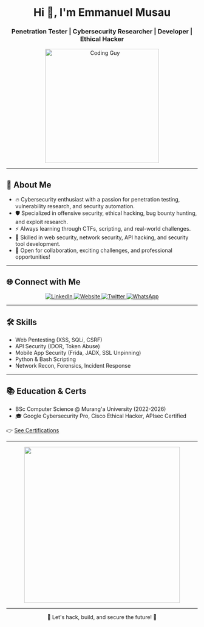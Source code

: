 <h1 align="center">Hi 👋, I'm Emmanuel Musau</h1>
<h3 align="center">Penetration Tester | Cybersecurity Researcher | Developer | Ethical Hacker</h3>

<p align="center">
  <img src="https://media.giphy.com/media/qgQUggAC3Pfv687qPC/giphy.gif" width="300px" alt="Coding Guy" />
</p>

---

## 🧠 About Me

- 🔥 Cybersecurity enthusiast with a passion for penetration testing, vulnerability research, and security automation.
- 🛡️ Specialized in offensive security, ethical hacking, bug bounty hunting, and exploit research.
- ⚡ Always learning through CTFs, scripting, and real-world challenges.
- 🧰 Skilled in web security, network security, API hacking, and security tool development.
- 🤝 Open for collaboration, exciting challenges, and professional opportunities!

---

## 🌐 Connect with Me

<p align="center">
  <a href="https://linkedin.com/in/yourlinkedinusername" target="_blank">
    <img alt="LinkedIn" src="https://img.shields.io/badge/LinkedIn-0A66C2?style=for-the-badge&logo=linkedin&logoColor=white" />
  </a>
  <a href="https://your-personal-website.com" target="_blank">
    <img alt="Website" src="https://img.shields.io/badge/Website-FF5722?style=for-the-badge&logo=Google-Chrome&logoColor=white" />
  </a>
  <a href="https://twitter.com/yourtwitterusername" target="_blank">
    <img alt="Twitter" src="https://img.shields.io/badge/Twitter-1DA1F2?style=for-the-badge&logo=twitter&logoColor=white" />
  </a>
  <a href="https://wa.me/yournumber" target="_blank">
    <img alt="WhatsApp" src="https://img.shields.io/badge/WhatsApp-25D366?style=for-the-badge&logo=whatsapp&logoColor=white" />
  </a>
</p>

---

## 🛠️ Skills

- Web Pentesting (XSS, SQLi, CSRF)
- API Security (IDOR, Token Abuse)
- Mobile App Security (Frida, JADX, SSL Unpinning)
- Python & Bash Scripting
- Network Recon, Forensics, Incident Response

---

## 📚 Education & Certs

- BSc Computer Science @ Murang'a University (2022-2026)
- 🎓 Google Cybersecurity Pro, Cisco Ethical Hacker, APIsec Certified

👉 [See Certifications](https://www.credly.com)

---

<p align="center">
  <img src="https://github-readme-stats.vercel.app/api?username=kla-x&show_icons=true&theme=radical" width="410px" />
</p>

---
<p align="center">🚀 Let's hack, build, and secure the future! 🚀</p>
